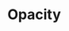 <script setup>
import TokensTable from '../../src/components/tokens/TokensTable.vue';
import { opacity } from '@wikimedia/codex-tokens/dist/index.json';
</script>

# Opacity

<TokensTable
	:tokens="opacity"
	token-demo="OpacityDemo"
/>
